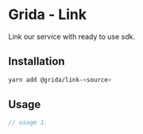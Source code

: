 # Grida - Link <source>

Link our service with ready to use sdk.

## Installation

```sh
yarn add @grida/link-<source>
```

## Usage

```ts
// usage 1.
```

